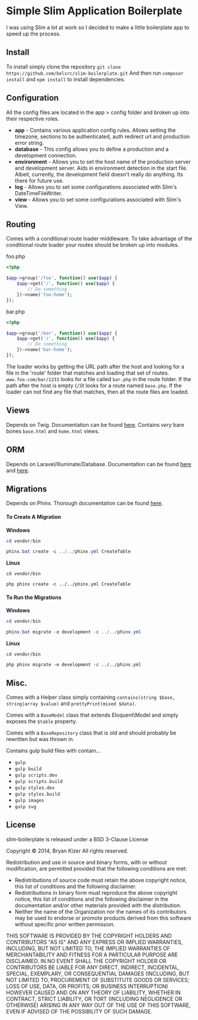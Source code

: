 # Simple Slim Application Boilerplate
I was using Slim a lot at work so I decided to make a little boilerplate app to speed up the process.


## Install
To install simply clone the repository ```git clone https://github.com/belsrc/slim-boilerplate.git```
And then run ```composer install``` and ```npm install``` to install dependencies.


## Configuration
All the config files are located in the app > config folder and broken up into their respective roles.

 * __app__ - Contains various application config rules. Allows setting the timezone, sections to be authenticated,
 auth redirect url and production error string.
 * __database__ - This config allows you to define a production and a development connection.
 * __environment__ - Allows you to set the host name of the production server and development server. Aids in environment detection in the start file.
 Albeit, currently, the development field doesn't really do anything. Its there for future use.
 * __log__ - Allows you to set some configurations associated with Slim's DateTimeFileWriter.
 * __view__ - Allows you to set some configurations associated with Slim's View.


## Routing
Comes with a conditional route loader middleware. To take advantage of the conditional route loader your routes should be broken up into modules.

foo.php
```PHP
<?php

$app->group('/foo', function() use($app) {
    $app->get('/', function() use($app) {
        // Do something
    })->name('foo-home');
});
```

bar.php
```PHP
<?php

$app->group('/bar', function() use($app) {
    $app->get('/', function() use($app) {
        // Do something
    })->name('bar-home');
});
```

The loader works by getting the URL path after the host and looking for a file in the 'route' folder
that matches and loading that set of routes. ```www.foo.com/bar/1233``` looks for a file called ```bar.php``` in the
route folder. If the path after the host is empty (```/```)it looks for a route named ```base.php```. If the loader can
not find any file that matches, then all the route files are loaded.


## Views
Depends on Twig. Documentation can be found [here](http://twig.sensiolabs.org/documentation).
Contains _very_ bare bones ```base.html``` and ```home.html``` views.


## ORM
Depends on Laravel/Illuminate/Database. Documentation can be found [here](http://laravel.com/docs/4.1/queries) and [here](http://laravel.com/docs/4.1/eloquent).


## Migrations
Depends on Phinx. Thorough documentation can be found [here](http://docs.phinx.org/en/latest).

#### To Create A Migration

__Windows__
```PowerShell
cd vendor/bin
```
```PowerShell
phinx.bat create -c ../../phinx.yml CreateTable
```

__Linux__
```Shell
cd vendor/bin
```
```Shell
php phinx create -c ../../phinx.yml CreateTable
```

#### To Run the Migrations

__Windows__
```PowerShell
cd vendor/bin
```
```PowerShell
phinx.bat migrate -e development -c ../../phinx.yml
```

__Linux__
```Shell
cd vendor/bin
```
```Shell
php phinx migrate -e development -c ../../phinx.yml
```


## Misc.
Comes with a Helper class simply containing ```contains(string $base, string|array $value)``` and ```prettyPrint(mixed $data)```.

Comes with a ```BaseModel``` class that extends Eloquent\Model and simply exposes the ```$table``` property.

Comes with a ```BaseRepository``` class that is old and should probably be rewritten but was thrown in.

Contains gulp build files with contain...

* ```gulp```
* ```gulp build```
* ```gulp scripts.dev```
* ```gulp scripts.build```
* ```gulp styles.dev```
* ```gulp styles.build```
* ```gulp images```
* ```gulp svg```


## License
slim-boilerplate is released under a BSD 3-Clause License

Copyright &copy; 2014, Bryan Kizer
All rights reserved.

Redistribution and use in source and binary forms, with or without
modification, are permitted provided that the following conditions are
met:

* Redistributions of source code must retain the above copyright notice,
  this list of conditions and the following disclaimer.
* Redistributions in binary form must reproduce the above copyright notice,
  this list of conditions and the following disclaimer in the documentation
  and/or other materials provided with the distribution.
* Neither the name of the Organization nor the names of its contributors
  may be used to endorse or promote products derived from this software
  without specific prior written permission.

THIS SOFTWARE IS PROVIDED BY THE COPYRIGHT HOLDERS AND CONTRIBUTORS "AS
IS" AND ANY EXPRESS OR IMPLIED WARRANTIES, INCLUDING, BUT NOT LIMITED
TO, THE IMPLIED WARRANTIES OF MERCHANTABILITY AND FITNESS FOR A
PARTICULAR PURPOSE ARE DISCLAIMED. IN NO EVENT SHALL THE COPYRIGHT
HOLDER OR CONTRIBUTORS BE LIABLE FOR ANY DIRECT, INDIRECT, INCIDENTAL,
SPECIAL, EXEMPLARY, OR CONSEQUENTIAL DAMAGES (INCLUDING, BUT NOT LIMITED
TO, PROCUREMENT OF SUBSTITUTE GOODS OR SERVICES; LOSS OF USE, DATA, OR
PROFITS; OR BUSINESS INTERRUPTION) HOWEVER CAUSED AND ON ANY THEORY OF
LIABILITY, WHETHER IN CONTRACT, STRICT LIABILITY, OR TORT (INCLUDING
NEGLIGENCE OR OTHERWISE) ARISING IN ANY WAY OUT OF THE USE OF THIS
SOFTWARE, EVEN IF ADVISED OF THE POSSIBILITY OF SUCH DAMAGE.
